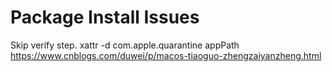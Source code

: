 # Package Install Issues

Skip verify step.
xattr -d com.apple.quarantine appPath
https://www.cnblogs.com/duwei/p/macos-tiaoguo-zhengzaiyanzheng.html
